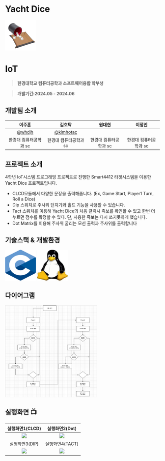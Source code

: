 # Yacht Dice
<img src="/image/title.jpg" width="100" height="100"/>

# IoT 
> **한경대학교 컴퓨터공학과 소프트웨어융합 학부생**

> **개발기간:2024.05 - 2024.06**

## 개발팀 소개
|      이주훈       |       김호탁      |       원대현     |       이정인     |
| :-------------: | :-------------: | :-------------: | :-------------: |
|   [@whdjh](https://github.com/whdjh)   |    [@kimhotac](https://github.com/kimhotac)   |  |  |
| 한경대 컴퓨터공학과 sc | 한경대 컴퓨터공학과 sc | 한경대 컴퓨터공학과 sc | 한경대 컴퓨터공학과 sc |

## 프로젝트 소개
4학년 IoT시스템 프로그래밍 프로젝트로 진행한 Smart4412 타겟시스템을 이용한 Yacht Dice 프로젝트입니다. 
- CLCD모듈에서 다양한 문장을 출력해줍니다. (Ex, Game Start, Player1 Turn, Roll a Dice)
- Dip 스위치로 주사위 던지기와 홀드 기능을 사용할 수 있습니다.
- Tact 스위치를 이용해 Yacht Dice의 처음 클릭시 족보를 확인할 수 있고 한번 더 누르면 점수를 확정할 수 있다. 단, 사용한 족보는 다시 쓰지못하게 했습니다.
- Dot Matrix를 이용해 주사위 굴리는 모션 출력과 주사위를 출력합니다

## 기술스택 & 개발환경
<img src="/image/c.png" width="100" height="100"/>

<img src="/image/linux.jpeg" width="100" height="100"/>         

## 다이어그램
<img src="/image/dia.png" width="300" height="300"/>

## 실행화면 📺
| 실행화면1(CLCD) | 실행화면2(Dot) |
| :-------------------------------------------: | :------------: |
| <img width="329" src="주소입력"/> | <img width="329" src="주소입력"/> |  
| 실행화면3(DIP) | 실행화면4(TACT) |  
| <img width="329" src="주소입력"/> | <img width="329" src="주소입력"/> |
